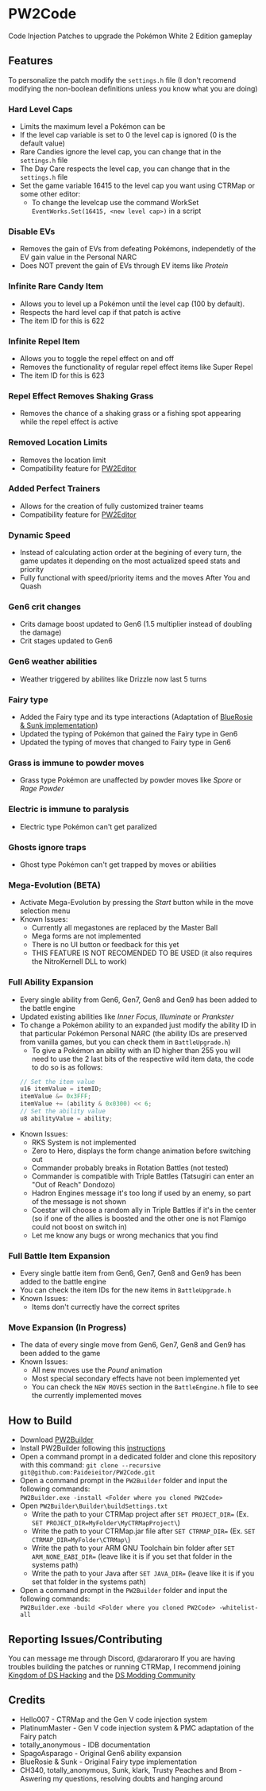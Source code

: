 # PW2Code
Code Injection Patches to upgrade the Pokémon White 2 Edition gameplay

## Features
To personalize the patch modify the ``settings.h`` file (I don't recomend modifying the non-boolean definitions unless you know what you are doing)
### Hard Level Caps
  - Limits the maximum level a Pokémon can be
  - If the level cap variable is set to 0 the level cap is ignored (0 is the default value)
  - Rare Candies ignore the level cap, you can change that in the ``settings.h`` file
  - The Day Care respects the level cap, you can change that in the ``settings.h`` file
  - Set the game variable 16415 to the level cap you want using CTRMap or some other editor:
    - To change the levelcap use the command WorkSet ``EventWorks.Set(16415, <new level cap>)`` in a script
### Disable EVs
  - Removes the gain of EVs from defeating Pokémons, independetly of the EV gain value in the Personal NARC
  - Does NOT prevent the gain of EVs through EV items like *Protein*
### Infinite Rare Candy Item
  - Allows you to level up a Pokémon until the level cap (100 by default).
  - Respects the hard level cap if that patch is active
  - The item ID for this is 622
### Infinite Repel Item
  - Allows you to toggle the repel effect on and off
  - Removes the functionality of regular repel effect items like Super Repel
  - The item ID for this is 623
### Repel Effect Removes Shaking Grass
  - Removes the chance of a shaking grass or a fishing spot appearing while the repel effect is active
### Removed Location Limits
  - Removes the location limit
  - Compatibility feature for [PW2Editor](https://github.com/Paideieitor/PW2Editor)
### Added Perfect Trainers
  - Allows for the creation of fully customized trainer teams
  - Compatibility feature for [PW2Editor](https://github.com/Paideieitor/PW2Editor)
### Dynamic Speed
  - Instead of calculating action order at the begining of every turn, the game updates it depending on the most actualized speed stats and priority
  - Fully functional with speed/priority items and the moves After You and Quash
### Gen6 crit changes
  - Crits damage boost updated to Gen6 (1.5 multiplier instead of doubling the damage)
  - Crit stages updated to Gen6
### Gen6 weather abilities
  - Weather triggered by abilites like Drizzle now last 5 turns
### Fairy type
  - Added the Fairy type and its type interactions (Adaptation of [BlueRosie & Sunk implementation](https://github.com/BluRosie/b2w2-fairy))
  - Updated the typing of Pokémon that gained the Fairy type in Gen6
  - Updated the typing of moves that changed to Fairy type in Gen6
### Grass is immune to powder moves
  - Grass type Pokémon are unaffected by powder moves like *Spore* or *Rage Powder*
### Electric is immune to paralysis
  - Electric type Pokémon can't get paralized
### Ghosts ignore traps
  - Ghost type Pokémon can't get trapped by moves or abilities
### Mega-Evolution (BETA)
  - Activate Mega-Evolution by pressing the *Start* button while in the move selection menu
  - Known Issues:
    - Currently all megastones are replaced by the Master Ball
    - Mega forms are not implemented
    - There is no UI button or feedback for this yet
	- THIS FEATURE IS NOT RECOMENDED TO BE USED (it also requires the NitroKernell DLL to work)
### Full Ability Expansion
  - Every single ability from Gen6, Gen7, Gen8 and Gen9 has been added to the battle engine
  - Updated existing abilities like *Inner Focus*, *Illuminate* or *Prankster*
  - To change a Pokémon ability to an expanded just modify the ability ID in that particular Pokémon Personal NARC (the ability IDs are preserved from vanilla games, but you can check them in ``BattleUpgrade.h``)
    - To give a Pokémon an ability with an ID higher than 255 you will need to use the 2 last bits of the respective wild item data, the code to do so is as follows:
    ```cpp
    // Set the item value
    u16 itemValue = itemID;
    itemValue &= 0x3FFF;
    itemValue += (ability & 0x0300) << 6;
    // Set the ability value
    u8 abilityValue = ability;
    ```
  - Known Issues:
    - RKS System is not implemented
    - Zero to Hero, displays the form change animation before switching out
    - Commander probably breaks in Rotation Battles (not tested)
    - Commander is compatible with Triple Battles (Tatsugiri can enter an "Out of Reach" Dondozo)
    - Hadron Engines message it's too long if used by an enemy, so part of the message is not shown
    - Coestar will choose a random ally in Triple Battles if it's in the center (so if one of the allies is boosted and the other one is not Flamigo could not boost on switch in)
    - Let me know any bugs or wrong mechanics that you find
### Full Battle Item Expansion
  - Every single battle item from Gen6, Gen7, Gen8 and Gen9 has been added to the battle engine
  - You can check the item IDs for the new items in ``BattleUpgrade.h``
  - Known Issues:
    - Items don't currectly have the correct sprites
### Move Expansion (In Progress)
  - The data of every single move from Gen6, Gen7, Gen8 and Gen9 has been added to the game
  - Known Issues:
    - All new moves use the *Pound* animation
    - Most special secondary effects have not been implemented yet
    - You can check the ``NEW MOVES`` section in the ``BattleEngine.h`` file to see the currently implemented moves

## How to Build
  - Download [PW2Builder](https://github.com/Paideieitor/PW2Builder/releases)
  - Install PW2Builder following this [instructions](https://github.com/Paideieitor/PW2Builder)
  - Open a command prompt in a dedicated folder and clone this repository with this command:
    ``git clone --recursive git@github.com:Paideieitor/PW2Code.git``
  - Open a command prompt in the ``PW2Builder`` folder and input the following commands:  
    ``PW2Builder.exe -install <Folder where you cloned PW2Code>``
  - Open ``PW2Builder\Builder\buildSettings.txt``
    - Write the path to your CTRMap project after ``SET PROJECT_DIR=`` (Ex. ``SET PROJECT_DIR=MyFolder\MyCTRMapProject\``)
    - Write the path to your CTRMap.jar file after ``SET CTRMAP_DIR=`` (Ex. ``SET CTRMAP_DIR=MyFolder\CTRMap\``)
    - Write the path to your ARM GNU Toolchain bin folder after ``SET ARM_NONE_EABI_DIR=`` (leave like it is if you set that folder in the systems path)
    - Write the path to your Java after ``SET JAVA_DIR=`` (leave like it is if you set that folder in the systems path)
  - Open a command prompt in the ``PW2Builder`` folder and input the following commands:  
    ``PW2Builder.exe -build <Folder where you cloned PW2Code> -whitelist-all``  

## Reporting Issues/Contributing
You can message me through Discord, @dararoraro
If you are having troubles building the patches or running CTRMap, I recommend joining [Kingdom of DS Hacking](https://discord.gg/zAtqJDW2jC) and the [DS Modding Community](https://discord.gg/YBtdN3aXfv)

## Credits
* Hello007 - CTRMap and the Gen V code injection system
* PlatinumMaster - Gen V code injection system & PMC adaptation of the Fairy patch
* totally_anonymous - IDB documentation
* SpagoAsparago - Original Gen6 ability expansion
* BlueRosie & Sunk - Original Fairy type implementation
* CH340, totally_anonymous, Sunk, klark, Trusty Peaches and Brom - Aswering my questions, resolving doubts and hanging around
